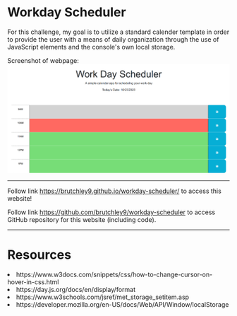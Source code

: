 # Workday Scheduler

For this challenge, my goal is to utilize a standard calender template in order to provide the user with a means of daily organization through the use of JavaScript elements and the console's own local storage.

Screenshot of webpage:
<img src="assets/images/Screenshot 2023-10-23 213216.png">

---

Follow link https://brutchley9.github.io/workday-scheduler/ to access this website!

Follow link https://github.com/brutchley9/workday-scheduler to access GitHub repository for this website (including code).

---

# Resources

<li>https://www.w3docs.com/snippets/css/how-to-change-cursor-on-hover-in-css.html</li>

<li>https://day.js.org/docs/en/display/format</li>

<li>https://www.w3schools.com/jsref/met_storage_setitem.asp</li>

<li>https://developer.mozilla.org/en-US/docs/Web/API/Window/localStorage</li>